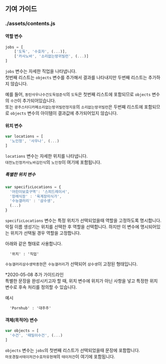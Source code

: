 ## 기여 가이드

### ./assets/contents.js

#### 역할 변수
```js
jobs = [
    ['도둑', '수호자', (...)],
    ['카사노바', '소리없는방귀빌런', (...)]
]
```
`jobs` 변수는 자세한 직업을 나타냅니다.  
첫번째 리스트는 `objects` 변수를 추가해서 결과를 나타내지만 두번째 리스트는 추가하지 않습니다.  

예를 들어, `동탄사우나수건도둑엄준식`의 `도둑`은 첫번째 리스트에 포함되므로 `objects` 변수의 `수건`이 추가되어있습니다.  
또는 `광주스터디카페소리없는방귀빌런정지웅`의 `소리없는방귀빌런`은 두번째 리스트에 포함되므로 `objects` 변수의 아이템이 결과값에 추가되어있지 않습니다.

#### 위치 변수
```js
var locations = [
  '노인정', '사우나', (...)
]
```
`locations` 변수는 자세한 위치를 나타냅니다.  
`대전노인정카사노바김민식`의 `노인정`이 여기에 포함됩니다.  

##### 특별한 위치 변수
```js
var specificLocations = {
  '어린이보호구역': '스피드레이서',
  '장례식장' : '육계장미식가',
  '수능갤러리' : '삼수생',
  (...)
}
```
`specificLocations` 변수는 특정 위치가 선택되었을때 역할을 고정하도록 명시합니다.  
악질 이름 생성기는 위치를 선택한 후 역할을 선택합니다. 하지만 이 변수에 명시되어있는 위치가 선택될 경우 역할을 고정합니다.  

아래와 같은 형태로 사용합니다.  
```
  '위치' : '직업'
```

`수능갤러리삼수생박종현`은 `수능갤러리`가 선택되어 `삼수생`이 고정된 형태입니다.  

*2020-05-08 추가 가이드라인  
특별한 문장을 완성시키고자 할 때, 위치 변수에 위치가 아닌 사항을 넣고 특정한 위치 변수로 후속 처리를 정의할 수 있습니다.  

예시
```
  'Pornhub' : '대주주'
```

#### 객체(목적어) 변수
```js
var objects = [
  '수건', '때밀이수건', (...)
]
```
`objects` 변수는 `jobs`의 첫번째 리스트가 선택되었을때 문장에 포함합니다.  
`마포경찰서테이저건수호자유현재`의 `테이저건`이 여기에 포함됩니다.  